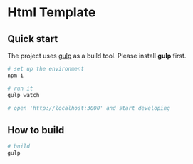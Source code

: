 # Html Template

## Quick start

The project uses <a href="https://gulpjs.com/">gulp</a> as a build tool. Please install <b>gulp</b> first.

```bash
# set up the environment
npm i

# run it
gulp watch

# open 'http://localhost:3000' and start developing
```

## How to build

```bash
# build
gulp
```

